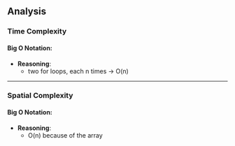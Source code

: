 ## **Analysis**

### **Time Complexity**

#### **Big O Notation:**

- **Reasoning**:
  - two for loops, each n times -> O(n)

---

### **Spatial Complexity**

#### **Big O Notation:**

- **Reasoning**:
  - O(n) because of the array 